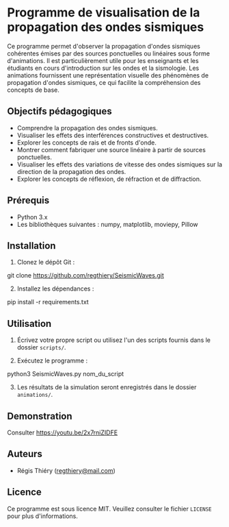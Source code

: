 # Programme de visualisation de la propagation des ondes sismiques

Ce programme permet d'observer la propagation d'ondes sismiques cohérentes émises par des sources ponctuelles ou linéaires sous forme d'animations. Il est particulièrement utile pour les enseignants et les étudiants en cours d'introduction sur les ondes et  la sismologie. Les animations fournissent une représentation visuelle des phénomènes de propagation d'ondes sismiques, ce qui facilite la compréhension des concepts de base.

## Objectifs pédagogiques

- Comprendre la propagation des ondes sismiques.
- Visualiser les effets des interférences constructives et destructives.
- Explorer les concepts de rais et de fronts d'onde.
- Montrer comment fabriquer une source linéaire à partir de sources ponctuelles.
- Visualiser les effets des variations de vitesse des ondes sismiques sur la direction de la propagation des ondes.
- Explorer les concepts de réflexion, de réfraction et de diffraction.

## Prérequis

- Python 3.x
- Les bibliothèques suivantes : numpy, matplotlib, moviepy, Pillow

## Installation

1. Clonez le dépôt Git :

git clone https://github.com/regthiery/SeismicWaves.git


2. Installez les dépendances :

pip install -r requirements.txt


## Utilisation

1. Écrivez votre propre script ou utilisez l'un des scripts fournis dans le dossier `scripts/`.

2. Exécutez le programme :

python3 SeismicWaves.py nom_du_script

3. Les résultats de la simulation seront enregistrés dans le dossier `animations/`.

## Demonstration

Consulter https://youtu.be/2x7rniZIDFE

## Auteurs

- Régis Thiéry (regthiery@mail.com)

## Licence

Ce programme est sous licence MIT. Veuillez consulter le fichier `LICENSE` pour plus d'informations.
